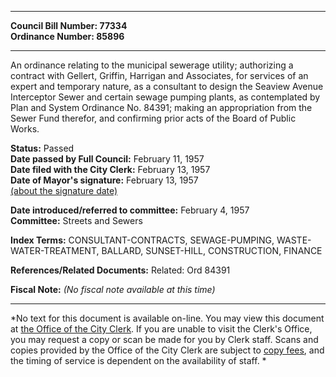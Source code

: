 * * * * *  
  
**Council Bill Number: [](#h0)[](#h2)77334**   
**Ordinance Number: 85896**  
  
* * * * *  
  
An ordinance relating to the municipal sewerage utility; authorizing a contract with Gellert, Griffin, Harrigan and Associates, for services of an expert and temporary nature, as a consultant to design the Seaview Avenue Interceptor Sewer and certain sewage pumping plants, as contemplated by Plan and System Ordinance No. 84391; making an appropriation from the Sewer Fund therefor, and confirming prior acts of the Board of Public Works.  
  
**Status:** Passed   
**Date passed by Full Council:** February 11, 1957   
**Date filed with the City Clerk:** February 13, 1957   
**Date of Mayor's signature:** February 13, 1957   
[(about the signature date)](/~public/approvaldate.htm)   
  
  
**Date introduced/referred to committee:** February 4, 1957   
**Committee:** Streets and Sewers   
  
**Index Terms:** CONSULTANT-CONTRACTS, SEWAGE-PUMPING, WASTE-WATER-TREATMENT, BALLARD, SUNSET-HILL, CONSTRUCTION, FINANCE  
  
**References/Related Documents:** Related: Ord 84391  
  
**Fiscal Note:** *(No fiscal note available at this time)*  
  
* * * * *  
  
*No text for this document is available on-line. You may view this document at [the Office of the City Clerk](http://www.seattle.gov/leg/clerk/contactUs.htm). If you are unable to visit the Clerk's Office, you may request a copy or scan be made for you by Clerk staff. Scans and copies provided by the Office of the City Clerk are subject to [copy fees](http://clerk.seattle.gov/~public/clerkfees.htm), and the timing of service is dependent on the availability of staff. *  
  
  
